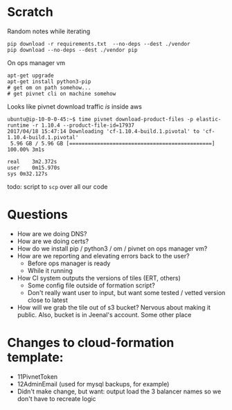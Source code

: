 # Scratch

Random notes while iterating

```
pip download -r requirements.txt  --no-deps --dest ./vendor
pip download --no-deps --dest ./vendor pip
```

On ops manager vm
```
apt-get upgrade
apt-get install python3-pip
# get om on path somehow...
# get pivnet cli on machine somehow
```

Looks like pivnet download traffic *is* inside aws
```shell
ubuntu@ip-10-0-0-45:~$ time pivnet download-product-files -p elastic-runtime -r 1.10.4 --product-file-id=17937
2017/04/18 15:47:14 Downloading 'cf-1.10.4-build.1.pivotal' to 'cf-1.10.4-build.1.pivotal'
 5.96 GB / 5.96 GB [==============================================] 100.00% 3m1s

real	3m2.372s
user	0m15.970s
sys	0m32.127s
```

todo: script to `scp` over all our code


# Questions
* How are we doing DNS?
* How are we doing certs?
* How do we install pip / python3 / om / pivnet on ops manager vm?
* How are we reporting and elevating errors back to the user?
    - Before ops manager is ready
    - While it running
* How CI system outputs the versions of tiles (ERT, others)
    - Some config file outside of formation script?
    - Don't really want user to input, but want some tested / vetted version close to latest
* How will we grab the tile out of s3 bucket? Nervous about making it public. Also, bucket is in Jeenal's account. Some other place


# Changes to cloud-formation template:

* 11PivnetToken
* 12AdminEmail (used for mysql backups, for example)
* Didn't make change, but want: output load the 3 balancer names so we don't have to recreate logic